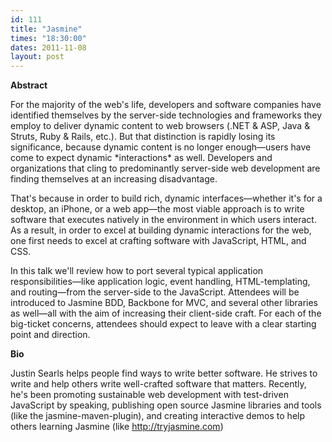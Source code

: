 ```yaml
---
id: 111
title: "Jasmine"
times: "18:30:00"
dates: 2011-11-08
layout: post
---
```

 **Abstract**

For the majority of the web's life, developers and software companies have identified themselves by the server-side technologies and frameworks they employ to deliver dynamic content to web browsers (.NET & ASP, Java & Struts, Ruby & Rails, etc.). But that distinction is rapidly losing its significance, because dynamic content is no longer enough—users have come to expect dynamic \*interactions\* as well. Developers and organizations that cling to predominantly server-side web development are finding themselves at an increasing disadvantage.  
  
That's because in order to build rich, dynamic interfaces—whether it's for a desktop, an iPhone, or a web app—the most viable approach is to write software that executes natively in the environment in which users interact. As a result, in order to excel at building dynamic interactions for the web, one first needs to excel at crafting software with JavaScript, HTML, and CSS.  
  
In this talk we'll review how to port several typical application responsibilities—like application logic, event handling, HTML-templating, and routing—from the server-side to the JavaScript. Attendees will be introduced to Jasmine BDD, Backbone for MVC, and several other libraries as well—all with the aim of increasing their client-side craft. For each of the big-ticket concerns, attendees should expect to leave with a clear starting point and direction.

**Bio**

Justin Searls helps people find ways to write better software. He strives to write and help others write well-crafted software that matters. Recently, he's been promoting sustainable web development with test-driven JavaScript by speaking, publishing open source Jasmine libraries and tools (like the jasmine-maven-plugin), and creating interactive demos to help others learning Jasmine (like http://tryjasmine.com)

